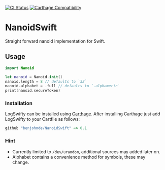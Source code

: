 [![CI Status](https://travis-ci.org/benjohnde/NanoidSwift.svg?branch=master)](https://travis-ci.org/benjohnde/NanoidSwift)
[![Carthage Compatibility](https://img.shields.io/badge/carthage-✓-e2c245.svg)](https://github.com/Carthage/Carthage/)

# NanoidSwift

Straight forward nanoid implementation for Swift.

## Usage

```swift
import Nanoid

let nanoid = Nanoid.init()
nanoid.length = 8 // defaults to `32`
nanoid.alphabet = .full // defaults to `.alphameric`
print(nanoid.secureToken)
```

### Installation

LogSwifty can be installed using [Carthage](https://github.com/Carthage/Carthage). After installing Carthage just add LogSwifty to your Cartfile as follows:

```ruby
github "benjohnde/NanoidSwift" ~> 0.1
```

### Hint

- Currently limited to `/dev/urandom`, additional sources may added later on.
- Alphabet contains a convenience method for symbols, these may change.

